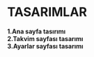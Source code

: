 # TASARIMLAR 
<b>1.Ana sayfa tasırımı</b><br>
<b>2.Takvim sayfası tasarımı</b><br>
<b>3.Ayarlar sayfası tasarımı</b><br>
